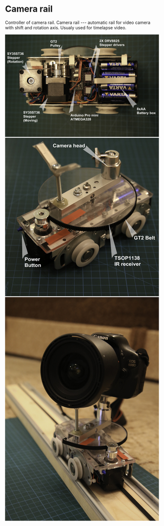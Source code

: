 # Camera rail
Controller of camera rail.
Camera rail --- automatic rail for video camera with shift and rotation axis. Usualy used for timelapse video.

![](https://github.com/nukevoid/Camera_rail/blob/master/docs/back.jpg)
![](https://github.com/nukevoid/Camera_rail/blob/master/docs/front.jpg)
![](https://github.com/nukevoid/Camera_rail/blob/master/docs/title.jpg)
